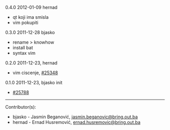 0.4.0 2012-01-09 hernad
  
  - qt koji ima smisla
  - vim pokupiti

0.3.0 2011-12-28 bjasko
  
  - rename > knowhow   
  - install bat
  - syntax vim

0.2.0  2011-12-23, hernad

  - vim ciscenje,  [#25348](http://redmine.bring.out.ba/issues/25348)

0.1.0  2011-12-23, bjasko init

  - [#25788](http://redmine.bring.out.ba/issues/25788)

--------------------

Contributor(s):

* bjasko - Jasmin Beganović, jasmin.beganovic@bring.out.ba
* hernad - Ernad Husremović, ernad.husremovic@bring.out.ba
